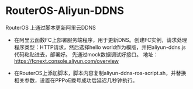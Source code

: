 # RouterOS-Aliyun-DDNS
RouterOS 上通过脚本更新阿里云DDNS

- 在阿里云函数FC上部署服务端程序，用于更新DNS。创建FC实例，请求处理程序类型：HTTP请求，然后选择hello world作为模版，并把aliyun-ddns.js代码粘贴进去，部署好。
先通过mock数据调试好接口。
地址：https://fcnext.console.aliyun.com/overview

- 在RouterOS上添加脚本，脚本内容复制aliyun-ddns-ros-script.sh，并替换相关参数，设置在PPPoE拨号成功后延迟几秒钟执行。
